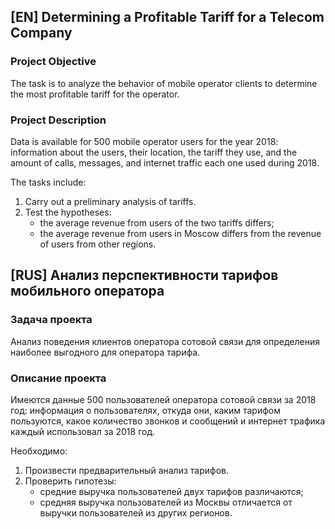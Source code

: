 ## [EN] Determining a Profitable Tariff for a Telecom Company

### Project Objective

The task is to analyze the behavior of mobile operator clients to determine the most profitable tariff for the operator.

### Project Description

Data is available for 500 mobile operator users for the year 2018: information about the users, their location, the tariff they use, and the amount of calls, messages, and internet traffic each one used during 2018.

The tasks include:

1. Carry out a preliminary analysis of tariffs.
2. Test the hypotheses:
   - the average revenue from users of the two tariffs differs;
   - the average revenue from users in Moscow differs from the revenue of users from other regions.

## [RUS] Анализ перспективности тарифов мобильного оператора

### Задача проекта

Анализ поведения клиентов оператора сотовой связи для определения наиболее выгодного для оператора тарифа.

### Описание проекта

Имеются данные 500 пользователей оператора сотовой связи за 2018 год: информация о пользователях, откуда они, каким тарифом пользуются, какое количество звонков и сообщений и интернет трафика каждый использовал за 2018 год.

Необходимо:

1. Произвести предварительный анализ тарифов.
2. Проверить гипотезы:
   - cредние выручка пользователей двух тарифов различаются;
   - cредняя выручка пользователей из Москвы отличается от выручки пользователей из других регионов.
